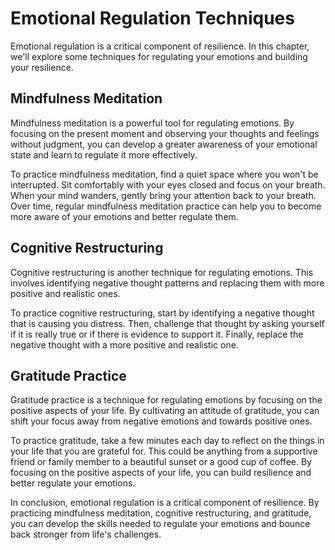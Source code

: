 Emotional Regulation Techniques
==========================================

Emotional regulation is a critical component of resilience. In this chapter, we'll explore some techniques for regulating your emotions and building your resilience.

Mindfulness Meditation
----------------------

Mindfulness meditation is a powerful tool for regulating emotions. By focusing on the present moment and observing your thoughts and feelings without judgment, you can develop a greater awareness of your emotional state and learn to regulate it more effectively.

To practice mindfulness meditation, find a quiet space where you won't be interrupted. Sit comfortably with your eyes closed and focus on your breath. When your mind wanders, gently bring your attention back to your breath. Over time, regular mindfulness meditation practice can help you to become more aware of your emotions and better regulate them.

Cognitive Restructuring
-----------------------

Cognitive restructuring is another technique for regulating emotions. This involves identifying negative thought patterns and replacing them with more positive and realistic ones.

To practice cognitive restructuring, start by identifying a negative thought that is causing you distress. Then, challenge that thought by asking yourself if it is really true or if there is evidence to support it. Finally, replace the negative thought with a more positive and realistic one.

Gratitude Practice
------------------

Gratitude practice is a technique for regulating emotions by focusing on the positive aspects of your life. By cultivating an attitude of gratitude, you can shift your focus away from negative emotions and towards positive ones.

To practice gratitude, take a few minutes each day to reflect on the things in your life that you are grateful for. This could be anything from a supportive friend or family member to a beautiful sunset or a good cup of coffee. By focusing on the positive aspects of your life, you can build resilience and better regulate your emotions.

In conclusion, emotional regulation is a critical component of resilience. By practicing mindfulness meditation, cognitive restructuring, and gratitude, you can develop the skills needed to regulate your emotions and bounce back stronger from life's challenges.
